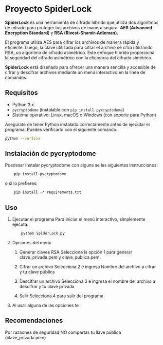 # Proyecto SpiderLock

**SpiderLock** es una herramienta de cifrado híbrido que utiliza dos algoritmos de cifrado para proteger tus archivos de manera segura: **AES (Advanced Encryption Standard)** y **RSA (Rivest-Shamir-Adleman)**.

El programa utiliza AES para cifrar los archivos de manera rápida y eficiente. Luego, la clave utilizada para cifrar el archivo se cifra utilizando RSA, un algoritmo de cifrado asimétrico. Este enfoque híbrido proporciona la seguridad del cifrado asimétrico con la eficiencia del cifrado simétrico.

**SpiderLock** está diseñado para ofrecer una manera sencilla y accesible de cifrar y descifrar archivos mediante un menú interactivo en la línea de comandos.

## Requisitos

- Python 3.x
- `pycryptodome` (instalable con `pip install pycryptodome`)
- Sistema operativo: Linux, macOS o Windows (con soporte para Python)

Asegúrate de tener Python instalado correctamente antes de ejecutar el programa. Puedes verificarlo con el siguiente comando:

```bash
python --version
```

 ## Instalación de pycryptodome
Puedesar instalar pycryptodome con alguna se las siguientes instrucciones:

```bash
    pip install pycryptodome
```

o si lo prefieres:
```python
    pip install -r requirements.txt
```

## Uso
1. Ejecutar el programa
    Para iniciar el menú interactivo, simplemente ejecuta:
    ```bash
        python SpiderLock.py
    ```

2. Opciones del menú
    1. Generar claves RSA
        Selecciona la opción 1 para generar clave_privada.pem y clave_publica.pem.

    2. Cifrar un archivo
        Selecciona 2 e ingresa Nombre del archivo a cifrar y tu clave pública

    3. Descifrar un archivo
        Selecciona 3 e ingresa el nombre del archivo a descifrar y tu clave privada

    4. Salir
        Selecciona 4 para salir del programa


3. Al usar alguna de las opciones te

## Recomendaciones
Por razaones de seguridad NO compartas tu llave pública (clave_privada.pem)
